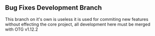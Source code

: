 ##  Bug Fixes Development Branch
This branch on it's own is useless it is used for commiting new features without effecting the core project, all development here must be merged with OTG v1.12.2
